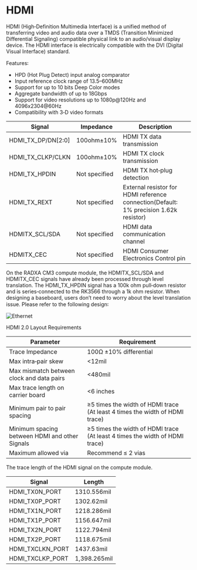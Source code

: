 ﻿---
sidebar_label: 'HDMI'
sidebar_position: 10
---

# HDMI

HDMI (High‑Definition Multimedia Interface) is a unified method of transferring video and audio data over a TMDS (Transition Minimized Differential Signaling) compatible physical link to an audio/visual display device. The HDMI interface is electrically compatible with the DVI (Digital Visual Interface) standard.

Features꞉

- HPD (Hot Plug Detect) input analog comparator
- Input reference clock range of 13.5–600MHz
- Support for up to 10 bits Deep Color modes
- Aggregate bandwidth of up to 18Gbps
- Support for video resolutions up to 1080p@120Hz and 4096x2304@60Hz
- Compatibility with 3‑D video formats

|  Signal  | Impedance  |  Description  |
|----------|------------|---------------|
|HDMI_TX_DP/DN[2꞉0] | 100ohm±10% | HDMI TX data transmission   |
|HDMI_TX_CLKP/CLKN  | 100ohm±10% | HDMI TX clock transmission  |
|HDMI_TX_HPDIN      |Not specified | HDMI TX hot‑plug detection|
|HDMI_TX_REXT       |Not specified |External resistor for HDMI reference connection(Default꞉ 1% precision 1.62k resistor)  |
|HDMITX_SCL/SDA     |Not specified |HDMI data communication channel  |
|HDMITX_CEC         |Not specified |HDMI Consumer Electronics Control pin  |

On the RADXA CM3 compute module, the HDMITX_SCL/SDA and HDMITX_CEC signals have already been processed through level translation. The HDMI_TX_HPDIN signal has a 100k ohm pull‑down resistor and is series‑connected to the RK3566 through a 1k ohm resistor. When designing a baseboard, users don’t need to worry about the level translation issue. Please refer to the following design꞉  

![Ethernet](\img\cm3\hdmi_design.webp)

HDMI 2.0 Layout Requirements

|Parameter    |  Requirement  |
|-------------|---------------|
|Trace Impedance  | 100Ω ±10% differential |
|Max intra‑pair skew | <12mil |
|Max mismatch between clock and data pairs | <480mil |
|Max trace length on carrier board | <6 inches  |
|Minimum pair to pair spacing | ≥5 times the width of HDMI trace (At least 4 times the width of HDMI trace)  |
|Minimum spacing between HDMI and other Signals  | ≥5 times the width of HDMI trace (At least 4 times the width of HDMI trace)  |
|Maximum allowed via | Recommend ≤ 2 vias  |

The trace length of the HDMI signal on the compute module.  

|Signal | Length |
|-------|--------|
|HDMI_TX0N_PORT | 1310.556mil |
|HDMI_TX0P_PORT | 1302.62mil |
|HDMI_TX1N_PORT | 1218.286mil |
|HDMI_TX1P_PORT | 1156.647mil | 
|HDMI_TX2N_PORT | 1122.794mil |
|HDMI_TX2P_PORT | 1118.675mil |
|HDMI_TXCLKN_PORT | 1437.63mil |
|HDMI_TXCLKP_PORT | 1,398.265mil |
